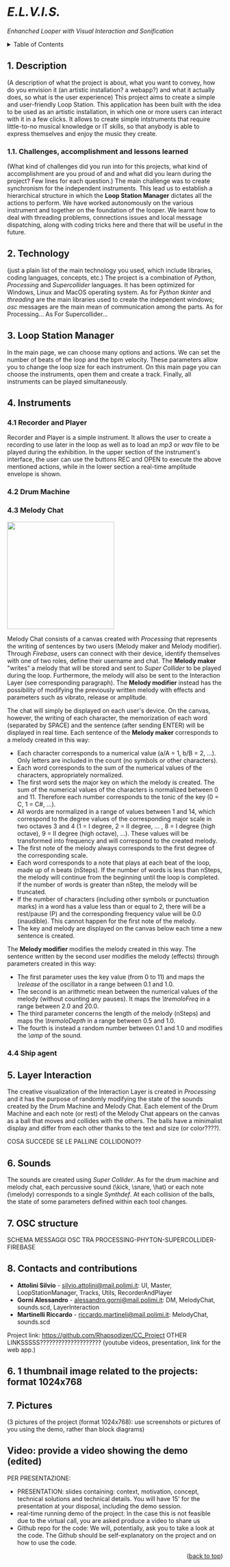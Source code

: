 # *E.L.V.I.S.*
*Enhanched Looper with Visual Interaction and Sonification*
<br />
<!-- TABLE OF CONTENTS -->
<details>
  <summary>Table of Contents</summary>
  <ol>
    <li><a href="#description">Description</a></li>
    <ul>
      <li><a href="#cal">Challenges, accomplishment and lessons learned</a></li>
    </ul>
    <li><a href="#technology">Technology</a></li>
      <li><a href="#loop-station">Loop Station Manager</a></li>
      <li><a href="#instruments">Instruments</a></li>
      <ul>
        <li><a href="#RP">Recorder and Player</a></li>
        <li><a href="#DM">Drum Machine</a></li>
        <li><a href="#MC">Melody Chat</a></li>
        <li><a href="#ship">Ship agent</a></li>
      </ul>
      <li><a href="#layer-interaction">Layer Interaction</a></li>
      <li><a href="#sounds">Sounds</a></li>
      <li><a href="#osc">Osc Structures</a></li>
    <li><a href="#contact">Contacts and contributions</a></li>
  </ol>
</details>

## 1. Description <a name="description"></a>
(A description of what the project is about, what you want to convey, how do you envision it (an artistic installation? a webapp?) and what it actually does, so what is the user experience)
This project aims to create a simple and user-friendly Loop Station. This application has been built with the idea to be used as an artistic installation, in which one or more users can interact with it in a few clicks.
It allows to create simple intstruments that require little-to-no musical knowledge or IT skills, so that anybody is able
to express themselves and enjoy the music they create.

### 1.1. Challenges, accomplishment and lessons learned <a name="cal"></a>
(What kind of challenges did you run into for this projects, what kind of accomplishment are you proud of and and what did you learn during the project? Few lines for each question.)
The main challenge was to create synchronism for the independent instruments. This lead us to establish a hierarchical structure
in which the **Loop Station Manager** dictates all the actions to perform.
We have worked autonomously on the various instrument and together on the foundation of the looper.
We learnt how to deal with threading problems, connections issues and local message dispatching, along with coding tricks here and there that will be useful in the future.

## 2. Technology <a name="technology"></a>
(just a plain list of the main technology you used, which include libraries, coding languages, concepts, etc.)
The project is a combination of *Python*, *Processing* and *Supercollider* languages. It has been optimized for Windows, Linux and MacOS operating system.
As for *Python* *tkinter* and *threading* are the main libraries used to create the independent windows; *osc* messages
are the main mean of communication among the parts.
As for Processing...
As For Supercollider...

## 3. Loop Station Manager <a name="loop-station"></a>

In the main page, we can choose many options and actions. We can set the number of beats of the loop and the bpm velocity. These parameters allow you to change the loop size for each instrument. On this main page you can choose the instruments, open them and create a track. Finally, all instruments can be played simultaneously.

## 4. Instruments <a name="instruments"></a>
### 4.1 Recorder and Player <a name="RP"></a>
Recorder and Player is a simple instrument. It allows the user to create a recording to use later in the loop as well as
to load an *mp3* or *wav* file to be played during the exhibition.
In the upper section of the instrument's interface, the user can use the buttons REC and OPEN to execute the above
mentioned actions, while in the lower section a real-time amplitude envelope is shown.

### 4.2 Drum Machine <a name="DM"></a>

### 4.3 Melody Chat <a name="MC"></a>

<img src="https://github.com/Rhapsodizer/CC_Project/assets/92687497/a85810c9-faeb-40e4-9280-8dd1debf53e2" width="250">

Melody Chat consists of a canvas created with *Processing* that represents the writing of sentences by two users (Melody maker and Melody modifier). Through *Firebase*, users can connect with their device, identify themselves with one of two roles, define their username and chat. The **Melody maker** "writes" a melody that will be stored and sent to *Super Collider* to be played during the loop. Furthermore, the melody will also be sent to the Interaction Layer (see corresponding paragraph). The **Melody modifier** instead has the possibility of modifying the previously written melody with effects and parameters such as vibrato, release or amplitude.

The chat will simply be displayed on each user's device. On the canvas, however, the writing of each character, the memorization of each word (separated by SPACE) and the sentence (after sending ENTER) will be displayed in real time. Each sentence of the **Melody maker** corresponds to a melody created in this way:
- Each character corresponds to a numerical value (a/A = 1, b/B = 2, ...). Only letters are included in the count (no symbols or other characters).
- Each word corresponds to the sum of the numerical values of the characters, appropriately normalized.
- The first word sets the major key on which the melody is created. The sum of the numerical values of the characters is normalized between 0 and 11. Therefore each number corresponds to the tonic of the key (0 = C, 1 = C#, ...).
- All words are normalized in a range of values between 1 and 14, which correspond to the degree values of the corresponding major scale in two octaves 3 and 4 (1 = I degree, 2 = II degree, ... , 8 = I degree (high octave), 9 = II degree (high octave), ...). These values will be transformed into frequency and will correspond to the created melody.
- The first note of the melody always corresponds to the first degree of the corresponding scale.
- Each word corresponds to a note that plays at each beat of the loop, made up of n beats (nSteps). If the number of words is less than nSteps, the melody will continue from the beginning until the loop is completed. If the number of words is greater than nStep, the melody will be truncated.
- If the number of characters (including other symbols or punctuation marks) in a word has a value less than or equal to 2, there will be a rest/pause (P) and the corresponding frequency value will be 0.0 (inaudible). This cannot happen for the first note of the melody.
- The key and melody are displayed on the canvas below each time a new sentence is created.

The **Melody modifier** modifies the melody created in this way. The sentence written by the second user modifies the melody (effects) through parameters created in this way:
- The first parameter uses the key value (from 0 to 11) and maps the *\release* of the oscillator in a range between 0.1 and 1.0.
- The second is an arithmetic mean between the numerical values of the melody (without counting any pauses). It maps the *\tremoloFreq* in a range between 2.0 and 20.0.
- The third parameter concerns the length of the melody (nSteps) and maps the *\tremoloDepth* in a range between 0.5 and 1.0.
- The fourth is instead a random number between 0.1 and 1.0 and modifies the *\amp* of the sound.

### 4.4 Ship agent <a name="ship"></a>



## 5. Layer Interaction <a name="layer-interaction"></a>

The creative visualization of the Interaction Layer is created in *Processing* and it has the purpose of randomly modifying the state of the sounds created by the Drum Machine and Melody Chat. Each element of the Drum Machine and each note (or rest) of the Melody Chat appears on the canvas as a ball that moves and collides with the others. The balls have a minimalist display and differ from each other thanks to the text and size (or color????).

COSA SUCCEDE SE LE PALLINE COLLIDONO??

## 6. Sounds <a name="sounds"></a>

The sounds are created using *Super Collider*. As for the drum machine and melody chat, each percussive sound (\kick, \snare, \hat) or each note (\melody) corresponds to a single *Synthdef*. At each collision of the balls, the state of some parameters defined within each tool changes.

## 7. OSC structure <a name="osc"></a>
SCHEMA MESSAGGI OSC TRA PROCESSING-PHYTON-SUPERCOLLIDER-FIREBASE

## 8. Contacts and contributions <a name="contact"></a>

- **Attolini Silvio** - silvio.attolini@mail.polimi.it: UI, Master, LoopStationManager, Tracks, Utils, RecorderAndPlayer
- **Gorni Alessandro** - alessandro.gorni@mail.polimi.it: DM, MelodyChat, sounds.scd, LayerInteraction
- **Martinelli Riccardo** - riccardo.martineli@mail.polimi.it: MelodyChat, sounds.scd

Project link: https://github.com/Rhapsodizer/CC_Project
OTHER LINKSSSSS???????????????????? (youtube videos, presentation, link for the web app.)


## 6. 1 thumbnail image related to the projects: format 1024x768

## 7. Pictures
(3 pictures of the project (format 1024x768): use screenshots or pictures of you using the demo, rather than block diagrams)

## Video: provide a video showing the demo (edited)

PER PRESENTAZIONE:
- PRESENTATION: slides containing: context, motivation, concept, technical solutions and technical details. You will have 15' for the presentation at your disposal, including the demo session.
- real-time running demo of the project:  In the case this is not feasible due to the virtual call, you are asked produce a video to share us
- Github repo for the code: We will, potentially, ask you to take a look at the code. The Github should be self-explanatory on the project and on how to use the code.

<p align="right">(<a href="#top">back to top</a>)</p>







